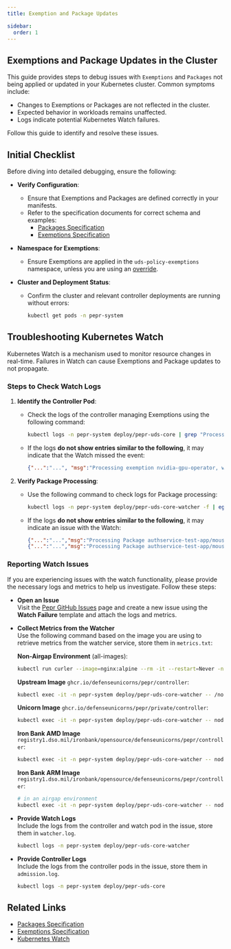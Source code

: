 ```yaml
---
title: Exemption and Package Updates

sidebar:
  order: 1
---
```



## Exemptions and Package Updates in the Cluster

This guide provides steps to debug issues with `Exemptions` and `Packages` not being applied or updated in your Kubernetes cluster. Common symptoms include:
- Changes to Exemptions or Packages are not reflected in the cluster.
- Expected behavior in workloads remains unaffected.
- Logs indicate potential Kubernetes Watch failures.

Follow this guide to identify and resolve these issues.

## Initial Checklist

Before diving into detailed debugging, ensure the following:

- **Verify Configuration**:
   - Ensure that Exemptions and Packages are defined correctly in your manifests.
   - Refer to the specification documents for correct schema and examples:
     - [Packages Specification](/reference/configuration/custom-resources/packages-v1alpha1-cr)
     - [Exemptions Specification](/reference/configuration/custom-resources/exemptions-v1alpha1-cr)

- **Namespace for Exemptions**:
   - Ensure Exemptions are applied in the `uds-policy-exemptions` namespace, unless you are using an [override](/reference/configuration/uds-configure-policy-exemptions).

- **Cluster and Deployment Status**:
   - Confirm the cluster and relevant controller deployments are running without errors: 
      ```bash
      kubectl get pods -n pepr-system
      ```

## Troubleshooting Kubernetes Watch

Kubernetes Watch is a mechanism used to monitor resource changes in real-time. Failures in Watch can cause Exemptions and Package updates to not propagate.

### Steps to Check Watch Logs

1. **Identify the Controller Pod**:
   - Check the logs of the controller managing Exemptions using the following command:
     ```bash
     kubectl logs -n pepr-system deploy/pepr-uds-core | grep "Processing exemption"
     ```

   - If the logs **do not show entries similar to the following**, it may indicate that the Watch missed the event:
     ```json
     {"...":"...", "msg":"Processing exemption nvidia-gpu-operator, watch phase: MODIFIED"}
     ```

2. **Verify Package Processing**:
   - Use the following command to check logs for Package processing:
     ```bash
     kubectl logs -n pepr-system deploy/pepr-uds-core-watcher -f | egrep "Processing Package"
     ```

   - If the logs **do not show entries similar to the following**, it may indicate an issue with the Watch:
     ```json
     {"...":"...","msg":"Processing Package authservice-test-app/mouse, status.phase: Pending, observedGeneration: undefined, retryAttempt: undefined"}
     {"...":"...","msg":"Processing Package authservice-test-app/mouse, status.phase: Ready, observedGeneration: 1, retryAttempt: 0"}
     ```

### Reporting Watch Issues

If you are experiencing issues with the watch functionality, please provide the necessary logs and metrics to help us investigate. Follow these steps:

- **Open an Issue**  
   Visit the [Pepr GitHub Issues](https://github.com/defenseunicorns/pepr/issues/new?template=watch_failure.md) page and create a new issue using the **Watch Failure** template and attach the logs and metrics.
- **Collect Metrics from the Watcher**  
   Use the following command based on the image you are using to retrieve metrics from the watcher service, store them in `metrics.txt`:

   **Non-Airgap Environment** (all-images):
   ```bash
   kubectl run curler --image=nginx:alpine --rm -it --restart=Never -n pepr-system --labels=zarf.dev/agent=ignore -- curl -k https://pepr-uds-core-watcher/metrics
   ```

   **Upstream Image** `ghcr.io/defenseunicorns/pepr/controller`:
   ```bash
   kubectl exec -it -n pepr-system deploy/pepr-uds-core-watcher -- /nodejs/bin/node -e "process.env.NODE_TLS_REJECT_UNAUTHORIZED = \"0\"; fetch(\"https://pepr-uds-core-watcher/metrics\").then(res => res.text()).then(body => console.log(body)).catch(err => console.error(JSON.stringify(err)))"
   ```

   **Unicorn Image** `ghcr.io/defenseunicorns/pepr/private/controller`:
   ```bash
   kubectl exec -it -n pepr-system deploy/pepr-uds-core-watcher -- node -e "process.env.NODE_TLS_REJECT_UNAUTHORIZED = \"0\"; fetch(\"https://pepr-uds-core-watcher/metrics\").then(res => res.text()).then(body => console.log(body)).catch(err => console.error(err))"
   ```

   **Iron Bank AMD Image** `registry1.dso.mil/ironbank/opensource/defenseunicorns/pepr/controller`:
   ```bash
   kubectl exec -it -n pepr-system deploy/pepr-uds-core-watcher -- node -e "process.env.NODE_TLS_REJECT_UNAUTHORIZED = \"0\"; fetch(\"https://pepr-uds-core-watcher/metrics\").then(res => res.text()).then(body => console.log(body)).catch(err => console.error(err))"
   ```

   **Iron Bank ARM Image** `registry1.dso.mil/ironbank/opensource/defenseunicorns/pepr/controller`:
   ```bash
   # in an airgap environment
   kubectl exec -it -n pepr-system deploy/pepr-uds-core-watcher -- node -e "process.env.NODE_TLS_REJECT_UNAUTHORIZED = \"0\"; fetch(\"https://pepr-uds-core-watcher/metrics\").then(res => res.text()).then(body => console.log(body)).catch(err => console.error(err))"
   ```

- **Provide Watch Logs**  
   Include the logs from the controller and watch pod in the issue, store them in `watcher.log`.
   ```bash
   kubectl logs -n pepr-system deploy/pepr-uds-core-watcher
   ```
- **Provide Controller Logs**  
   Include the logs from the controller pods in the issue, store them in `admission.log`.
   ```bash
   kubectl logs -n pepr-system deploy/pepr-uds-core
   ```


## Related Links

- [Packages Specification](/reference/configuration/custom-resources/packages-v1alpha1-cr)
- [Exemptions Specification](/reference/configuration/custom-resources/exemptions-v1alpha1-cr)
- [Kubernetes Watch](https://kubernetes.io/docs/reference/using-api/api-concepts/#efficient-detection-of-changes)

